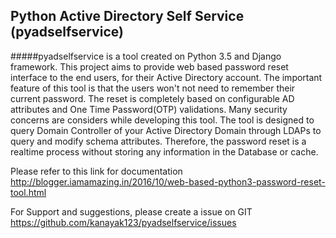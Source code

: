 ## Python Active Directory Self Service (pyadselfservice)

#####pyadselfservice is a tool created on Python 3.5 and Django framework. This project aims to provide web based password reset interface to the end users, for their Active Directory account. The important feature of this tool is that the users won't not need to remember their current password. The reset is completely based on configurable AD attributes and One Time Password(OTP) validations. Many security concerns are considers while developing this tool. The tool is designed to query Domain Controller of your Active Directory Domain through LDAPs to query and modify schema attributes. Therefore, the password reset is a realtime process without storing any information in the Database or cache.

Please refer to this link for documentation
http://blogger.iamamazing.in/2016/10/web-based-python3-password-reset-tool.html

For Support and suggestions, please create a issue on GIT https://github.com/kanayak123/pyadselfservice/issues
